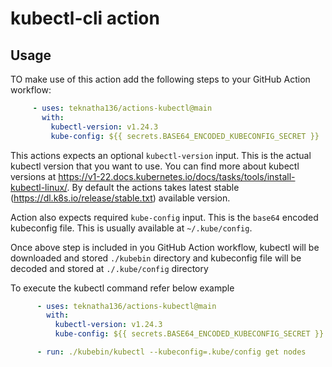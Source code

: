 # kubectl-cli action

## Usage

 TO make use of this action add the following steps to your GitHub Action workflow:

 ```yaml
      - uses: teknatha136/actions-kubectl@main
        with:
          kubectl-version: v1.24.3
          kube-config: ${{ secrets.BASE64_ENCODED_KUBECONFIG_SECRET }}
 ```

 This actions expects an optional `kubectl-version` input. This is the actual kubectl version that you want to use. You can find more about kubectl versions at <https://v1-22.docs.kubernetes.io/docs/tasks/tools/install-kubectl-linux/>. By default the actions takes latest stable (<https://dl.k8s.io/release/stable.txt>) available version.

Action also expects required `kube-config` input. This is the `base64` encoded kubeconfig file. This is usually available at `~/.kube/config`.

Once above step is included in you GitHub Action workflow, kubectl will be downloaded and stored `./kubebin` directory and kubeconfig file will be decoded and stored at `./.kube/config` directory

To execute the kubectl command refer below example

```yaml
      - uses: teknatha136/actions-kubectl@main
        with:
          kubectl-version: v1.24.3
          kube-config: ${{ secrets.BASE64_ENCODED_KUBECONFIG_SECRET }}

      - run: ./kubebin/kubectl --kubeconfig=.kube/config get nodes
```

